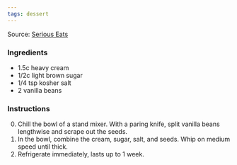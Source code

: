```yaml
---
tags: dessert
---
```


Source: [Serious Eats](https://www.seriouseats.com/brown-sugar-whipped-cream-recipe)

### Ingredients
* 1.5c heavy cream
* 1/2c light brown sugar
* 1/4 tsp kosher salt
* 2 vanilla beans

### Instructions
0. Chill the bowl of a stand mixer. With a paring knife, split vanilla beans lengthwise and scrape out the seeds.
0. In the bowl, combine the cream, sugar, salt, and seeds. Whip on medium speed until thick.
0. Refrigerate immediately, lasts up to 1 week.